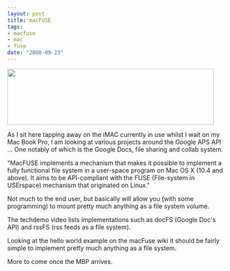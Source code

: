 ```yaml
--- 
layout: post
title: macFUSE
tags: 
- macfuse
- mac
- fuse
date: "2008-09-23"
---
```

<img class="aligncenter" title="macFUSE" src="http://macfuse.googlecode.com/svn/trunk/meta/images/MacFUSE_Banner.jpg" alt="" width="474" height="128" />

As I sit here tapping away on the iMAC currently in use whilst I wait on my Mac Book Pro, I am looking at various projects around the Google APS API ... One notably of which is the Google Docs, file sharing and collab system.

"MacFUSE implements a mechanism that makes it possible to implement a fully functional file system in a user-space program on Mac OS X (10.4 and above). It aims to be API-compliant with the FUSE (File-system in USErspace) mechanism that originated on Linux."

Not much to the end user, but basically will allow you (with some programming) to mount pretty much anything as a file system volume.

The techdemo video lists implementations such as docFS (Google Doc's API) and rssFS (rss feeds as a file system).

Looking at the hello world example on the macFuse wiki it should be fairly simple to implement pretty much anything as a file system.

More to come once the MBP arrives.

